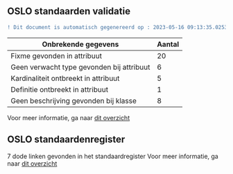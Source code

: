 ## OSLO standaarden validatie
```diff
! Dit document is automatisch gegenereerd op : 2023-05-16 09:13:35.025335
```

| Onbrekende gegevens               | Aantal  |
| ----------------------------              | --------------------------  |
| Fixme gevonden in attribuut               | 20  |
| Geen verwacht type gevonden bij attribuut | 6  |
| Kardinaliteit ontbreekt in attribuut      | 5  |
| Definitie ontbreekt in attribuut          | 1  |
| Geen beschrijving gevonden bij klasse     | 8  |

Voor meer informatie, ga naar [dit overzicht](output/controle_applicatieprofiel.md)

## OSLO standaardenregister

7 dode linken gevonden in het standaardregister
Voor meer informatie, ga naar [dit overzicht](output/dead_links.md)